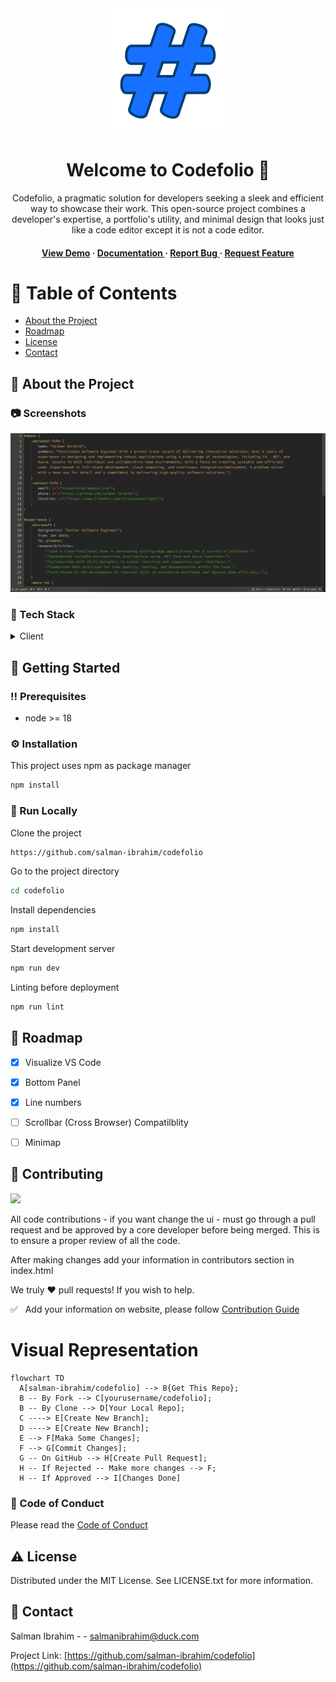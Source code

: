 <div align='center'>

<img src="https://raw.githubusercontent.com/salman-ibrahim/codefolio/main/public/favicon.png" alt="logo" width="200px" height="200px" />

<h1>Welcome to Codefolio 👋</h1>
<p>Codefolio, a pragmatic solution for developers seeking a sleek and efficient way to showcase their work. This open-source project combines a developer's expertise, a portfolio's utility, and minimal design that looks just like a code editor except it is not a code editor.</p>

<h4> <a href=https://salman-ibrahim.github.io/codefolio>View Demo</a> <span> · </span> <a href="https://github.com/salman-ibrahim/codefolio/blob/master/README.md"> Documentation </a> <span> · </span> <a href="https://github.com/salman-ibrahim/codefolio/issues"> Report Bug </a> <span> · </span> <a href="https://github.com/salman-ibrahim/codefolio/issues"> Request Feature </a> </h4>


</div>

# :notebook_with_decorative_cover: Table of Contents

- [About the Project](#star2-about-the-project)
- [Roadmap](#compass-roadmap)
- [License](#warning-license)
- [Contact](#handshake-contact)


## :star2: About the Project

### :camera: Screenshots
<div align="center"> <a href="https://salman-ibrahim.github.io/codefolio"><img src="https://raw.githubusercontent.com/salman-ibrahim/codefolio/main/public/screenshot.png" alt='image' width='800'/></a> </div>

### :space_invader: Tech Stack
<details> <summary>Client</summary> <ul>
<li><a href="">Typescript</a></li>
<li><a href="">React</a></li>
<li><a href="">Vite</a></li>
</ul> </details>

## :toolbox: Getting Started

### :bangbang: Prerequisites

- node >= 18


### :gear: Installation

This project uses npm as package manager
```bash
npm install
```


### :running: Run Locally

Clone the project

```bash
https://github.com/salman-ibrahim/codefolio
```
Go to the project directory
```bash
cd codefolio
```
Install dependencies
```bash
npm install
```
Start development server
```bash
npm run dev
```
Linting before deployment
```bash
npm run lint
```


## :compass: Roadmap

* [x] Visualize VS Code
* [x] Bottom Panel
* [x] Line numbers
* [ ] Scrollbar (Cross Browser) Compatilblity
* [ ] Minimap


## :wave: Contributing

<a href="https://github.com/salman-ibrahim/codefolio/graphs/contributors"> <img src="https://contrib.rocks/image?repo=Louis3797/awesome-readme-template" /> </a>

All code contributions - if you want change the ui -  must go through a pull request and be approved by a core developer before being merged. This is to ensure a proper review of all the code.

After making changes add your information in contributors section in index.html

We truly ❤️ pull requests! If you wish to help.

✅  &nbsp; Add your information on website, please follow [Contribution Guide](https://github.com/salman-ibrahim/codefolio/blob/main/CONTRIBUTING.md)

# Visual Representation
```mermaid
flowchart TD
  A[salman-ibrahim/codefolio] --> B{Get This Repo};
  B -- By Fork --> C[yourusername/codefolio];
  B -- By Clone --> D[Your Local Repo];
  C ----> E[Create New Branch];
  D ----> E[Create New Branch];
  E --> F[Maka Some Changes];
  F --> G[Commit Changes];
  G -- On GitHub --> H[Create Pull Request];
  H -- If Rejected -- Make more changes --> F;
  H -- If Approved --> I[Changes Done]
```

### :scroll: Code of Conduct

Please read the [Code of Conduct](https://github.com/salman-ibrahim/codefolio/blob/master/CODE_OF_CONDUCT.md)

## :warning: License

Distributed under the MIT License. See LICENSE.txt for more information.

## :handshake: Contact

Salman Ibrahim - - salmanibrahim@duck.com

Project Link: [https://github.com/salman-ibrahim/codefolio](https://github.com/salman-ibrahim/codefolio)
